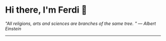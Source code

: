 <h1>Hi there, I'm Ferdi 👋</h1>

<p><em>
  "All religions, arts and sciences are branches of the same tree. " — Albert Einstein
</em></p>

---
